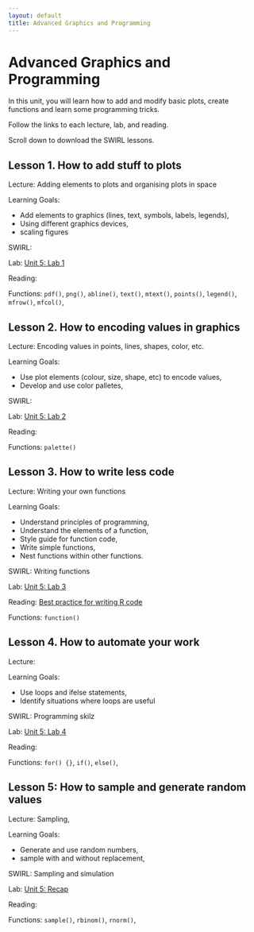```yaml
---
layout: default
title: Advanced Graphics and Programming
---
```


# Advanced Graphics and Programming

In this unit, you will learn how to add and modify basic plots, create functions and learn some programming tricks.

Follow the links to each lecture, lab, and reading.

Scroll down to download the SWIRL lessons.


## Lesson 1. How to add stuff to plots

Lecture: Adding elements to plots and organising plots in space

Learning Goals:
 - Add elements to graphics (lines, text, symbols, labels, legends),
 - Using different graphics devices,
- scaling figures

SWIRL:

Lab: [Unit 5: Lab 1](URL)

Reading:

Functions: `pdf()`, `png()`, `abline()`, `text()`, `mtext()`, `points()`, `legend()`, `mfrow()`, `mfcol()`,


## Lesson 2. How to encoding values in graphics

Lecture: Encoding values in points, lines, shapes, color, etc.

Learning Goals:
 - Use plot elements (colour, size, shape, etc) to encode values,
 - Develop and use color palletes,


SWIRL:

Lab: [Unit 5: Lab 2](URL)

Reading:

Functions: `palette()`


## Lesson 3. How to write less code

Lecture: Writing your own functions

Learning Goals:
 - Understand principles of programming,
 - Understand the elements of a function,
 - Style guide for function code,
 - Write simple functions,
 - Nest functions within other functions.

SWIRL: Writing functions

Lab: [Unit 5: Lab 3](URL)

Reading: [Best practice for writing R code](https://swcarpentry.github.io/r-novice-inflammation/06-best-practices-R/index.html)

Functions: `function()`



## Lesson 4. How to automate your work

Lecture:

Learning Goals:
 - Use loops and ifelse statements,
 - Identify situations where loops are useful


SWIRL: Programming skilz

Lab: [Unit 5: Lab 4](URL)

Reading:

Functions: `for() {}`, `if()`, `else()`,


## Lesson 5: How to sample and generate random values

Lecture: Sampling,

Learning Goals:
 - Generate and use random numbers,
 - sample with and without replacement,


SWIRL: Sampling and simulation

Lab: [Unit 5: Recap](URL)

Reading:

Functions: `sample()`, `rbinom()`, `rnorm()`,


